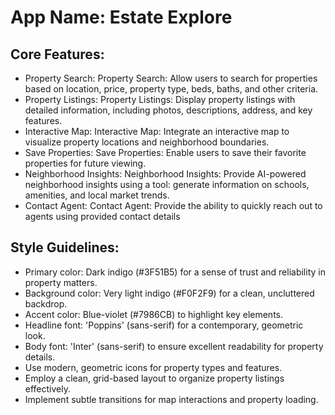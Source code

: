 # **App Name**: Estate Explore

## Core Features:

- Property Search: Property Search: Allow users to search for properties based on location, price, property type, beds, baths, and other criteria.
- Property Listings: Property Listings: Display property listings with detailed information, including photos, descriptions, address, and key features.
- Interactive Map: Interactive Map: Integrate an interactive map to visualize property locations and neighborhood boundaries.
- Save Properties: Save Properties: Enable users to save their favorite properties for future viewing.
- Neighborhood Insights: Neighborhood Insights: Provide AI-powered neighborhood insights using a tool: generate information on schools, amenities, and local market trends.
- Contact Agent: Contact Agent: Provide the ability to quickly reach out to agents using provided contact details

## Style Guidelines:

- Primary color: Dark indigo (#3F51B5) for a sense of trust and reliability in property matters.
- Background color: Very light indigo (#F0F2F9) for a clean, uncluttered backdrop.
- Accent color: Blue-violet (#7986CB) to highlight key elements.
- Headline font: 'Poppins' (sans-serif) for a contemporary, geometric look.
- Body font: 'Inter' (sans-serif) to ensure excellent readability for property details.
- Use modern, geometric icons for property types and features.
- Employ a clean, grid-based layout to organize property listings effectively.
- Implement subtle transitions for map interactions and property loading.